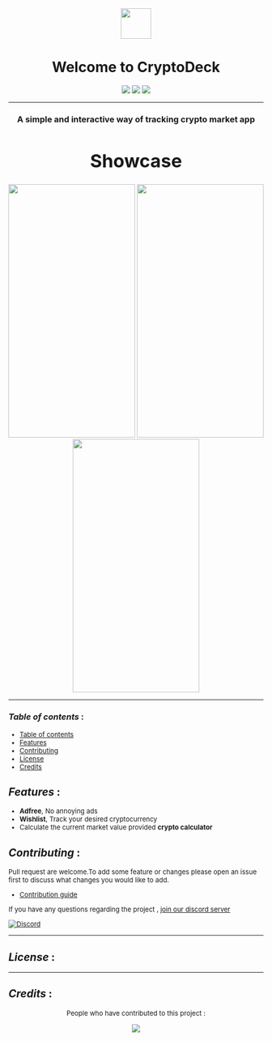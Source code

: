 <div align=center>
<img width=60 src="https://user-images.githubusercontent.com/60609786/210036237-35bdd914-c1aa-4961-a9f3-54b8a39a3935.png">
</div>
<h1 align=center>Welcome to CryptoDeck</h1>

<div align=center>
<img  src="https://img.shields.io/badge/PRs-Welcome-006400?logo=GitHub Actions">
<img  src="https://img.shields.io/badge/Platform-Android-006400?logo=Android">
<img  src="https://img.shields.io/badge/Platform-Ios-006400?logo=Apple">

</div>

***

<h3 align=center>A simple and interactive way of tracking crypto market app</h3>

<font size=4>
<h1 align=center>Showcase</h1>
</font>
<div align=center>
<img width=250 height=500 src="https://user-images.githubusercontent.com/60609786/210037093-015a8d28-5fdd-495b-b546-68293870b48e.jpg">
<img width=250 height=500 src="https://user-images.githubusercontent.com/60609786/210037302-e42077c0-d204-494c-93f7-b285c7e7dc46.jpg">
<img width=250 height=500 src="https://user-images.githubusercontent.com/60609786/210037326-634d72e3-12e6-499f-83d6-3c5d489dfd79.jpg">
</div>

***

### *Table of contents* :
<font size=2>

- [Table of contents](#table-of-contents-%3A)
- [Features](#features-%3A)
- [Contributing](#contributing-%3A)
- [License](#license-%3A)
- [Credits](#credits-%3A)
</font>

## *Features* :
<font size=2>

- **Adfree**, No annoying ads
- **Wishlist**, Track your desired cryptocurrency
- Calculate the current market value provided **crypto calculator**
</font>

## *Contributing* :

 
  <font  size=2>
Pull request are welcome.To add some feature or changes please open an issue first to discuss what changes you would like to add. 

- [Contribution guide](./ContributionGuide.md)
<div>

If you have any questions regarding the project , [join our discord server](https://discord.gg/gJ4c6suV) 

[![Discord](http://invidget.switchblade.xyz/gJ4c6suV)](https://discord.gg/gJ4c6suV)
</div>
  </font>
  
***

## *License* :

***

## *Credits* :

<div align=center>
<font size=2>

People who have contributed to this project :
</font>

  <a href="https://github.com/Hishantik/nativeProject/graphs/contributors">
  <img src="https://contrib.rocks/image?repo=Hishantik/nativeProject" />
</a>

</div>








